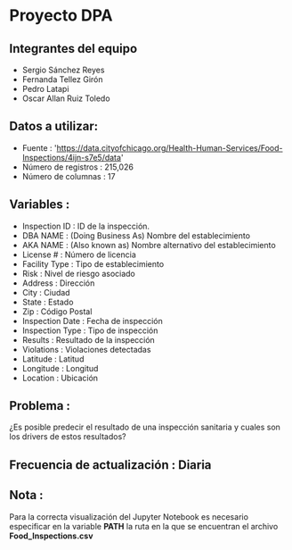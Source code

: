 Proyecto DPA
=================

Integrantes del equipo
------------------------
* Sergio Sánchez Reyes
* Fernanda Tellez Girón
* Pedro Latapi
* Oscar Allan Ruiz Toledo

Datos a utilizar:
------------------------
* Fuente : 'https://data.cityofchicago.org/Health-Human-Services/Food-Inspections/4ijn-s7e5/data'
* Número de registros : 215,026
* Número de columnas : 17

Variables : 
----------
* Inspection ID : ID de la inspección.
* DBA NAME : (Doing Business As) Nombre del establecimiento
* AKA NAME : (Also known as) Nombre alternativo del establecimiento
* License # : Número de licencia 
* Facility Type : Tipo de establecimiento
* Risk : Nivel de riesgo asociado
* Address : Dirección
* City : Ciudad
* State : Estado
* Zip : Código Postal
* Inspection Date : Fecha de inspección
* Inspection Type : Tipo de inspección
* Results : Resultado de la inspección
* Violations : Violaciones detectadas
* Latitude : Latitud 
* Longitude : Longitud
* Location : Ubicación


Problema : 
--------------
¿Es posible predecir el resultado de una inspección sanitaria y cuales son los drivers de estos resultados?

Frecuencia de actualización : Diaria
-------------------------------------

Nota : 
--------------
Para la correcta visualización del Jupyter Notebook es necesario especificar en la variable **PATH**
la ruta en la que se encuentran el archivo **Food_Inspections.csv**